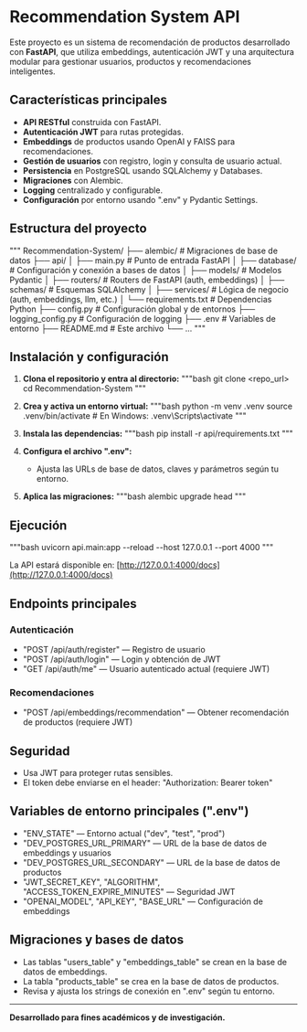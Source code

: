 # Recommendation System API

Este proyecto es un sistema de recomendación de productos desarrollado con **FastAPI**, que utiliza embeddings, autenticación JWT y una arquitectura modular para gestionar usuarios, productos y recomendaciones inteligentes.

## Características principales

- **API RESTful** construida con FastAPI.
- **Autenticación JWT** para rutas protegidas.
- **Embeddings** de productos usando OpenAI y FAISS para recomendaciones.
- **Gestión de usuarios** con registro, login y consulta de usuario actual.
- **Persistencia** en PostgreSQL usando SQLAlchemy y Databases.
- **Migraciones** con Alembic.
- **Logging** centralizado y configurable.
- **Configuración** por entorno usando ".env" y Pydantic Settings.

## Estructura del proyecto

"""
Recommendation-System/
├── alembic/                  # Migraciones de base de datos
├── api/
│   ├── main.py               # Punto de entrada FastAPI
│   ├── database/             # Configuración y conexión a bases de datos
│   ├── models/               # Modelos Pydantic
│   ├── routers/              # Routers de FastAPI (auth, embeddings)
│   ├── schemas/              # Esquemas SQLAlchemy
│   ├── services/             # Lógica de negocio (auth, embeddings, llm, etc.)
│   └── requirements.txt      # Dependencias Python
├── config.py                 # Configuración global y de entornos
├── logging_config.py         # Configuración de logging
├── .env                      # Variables de entorno
├── README.md                 # Este archivo
└── ...
"""

## Instalación y configuración

1. **Clona el repositorio y entra al directorio:**
   """bash
   git clone <repo_url>
   cd Recommendation-System
   """
2. **Crea y activa un entorno virtual:**
   """bash
   python -m venv .venv
   source .venv/bin/activate  # En Windows: .venv\Scripts\activate
   """
3. **Instala las dependencias:**
   """bash
   pip install -r api/requirements.txt
   """
4. **Configura el archivo ".env":**
   - Ajusta las URLs de base de datos, claves y parámetros según tu entorno.

5. **Aplica las migraciones:**
   """bash
   alembic upgrade head
   """

## Ejecución

"""bash
uvicorn api.main:app --reload --host 127.0.0.1 --port 4000
"""

La API estará disponible en: [http://127.0.0.1:4000/docs](http://127.0.0.1:4000/docs)

## Endpoints principales

### Autenticación

- "POST /api/auth/register" — Registro de usuario
- "POST /api/auth/login" — Login y obtención de JWT
- "GET /api/auth/me" — Usuario autenticado actual (requiere JWT)

### Recomendaciones

- "POST /api/embeddings/recommendation" — Obtener recomendación de productos (requiere JWT)

## Seguridad

- Usa JWT para proteger rutas sensibles.
- El token debe enviarse en el header: "Authorization: Bearer token"

## Variables de entorno principales (".env")

- "ENV_STATE" — Entorno actual ("dev", "test", "prod")
- "DEV_POSTGRES_URL_PRIMARY" — URL de la base de datos de embeddings y usuarios
- "DEV_POSTGRES_URL_SECONDARY" — URL de la base de datos de productos
- "JWT_SECRET_KEY", "ALGORITHM", "ACCESS_TOKEN_EXPIRE_MINUTES" — Seguridad JWT
- "OPENAI_MODEL", "API_KEY", "BASE_URL" — Configuración de embeddings

## Migraciones y bases de datos

- Las tablas "users_table" y "embeddings_table" se crean en la base de datos de embeddings.
- La tabla "products_table" se crea en la base de datos de productos.
- Revisa y ajusta los strings de conexión en ".env" según tu entorno.

---

**Desarrollado para fines académicos y de investigación.**
